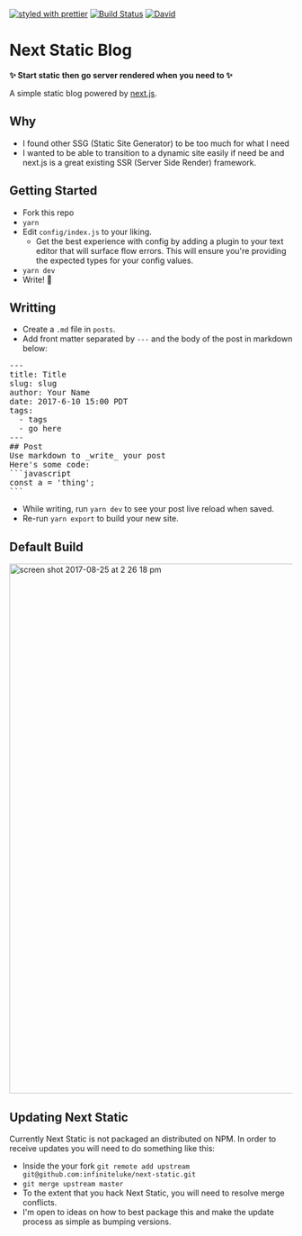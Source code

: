 [![styled with prettier](https://img.shields.io/badge/styled_with-prettier-ff69b4.svg)](https://github.com/prettier/prettier)
[![Build Status](https://travis-ci.org/infiniteluke/next-static.svg?branch=master)](https://travis-ci.org/infiniteluke/next-static)
[![David](https://img.shields.io/david/infiniteluke/next-static.svg)]()
# Next Static Blog
__✨ Start static then go server rendered when you need to ✨__

A simple static blog powered by [next.js](https://github.com/zeit/next.js).

## Why
* I found other SSG (Static Site Generator) to be too much for what I need
* I wanted to be able to transition to a dynamic site easily if need be and next.js is a great existing SSR (Server Side Render) framework.

## Getting Started
* Fork this repo
* `yarn`
* Edit `config/index.js` to your liking. 
  * Get the best experience with config by adding a plugin to your text editor that will surface flow errors. This will ensure you're providing the expected types for your config values.
* `yarn dev`
* Write! 📝

## Writting
* Create a `.md` file in `posts`.
* Add front matter separated by `---` and the body of the post in markdown below:
<pre lang="yaml">
---
title: Title
slug: slug
author: Your Name
date: 2017-6-10 15:00 PDT
tags:
  - tags
  - go here
---
## Post
Use markdown to _write_ your post
Here's some code:
```javascript
const a = 'thing';
```
</pre>
* While writing, run `yarn dev` to see your post live reload when saved.
* Re-run `yarn export` to build your new site.

## Default Build
<img width="941" alt="screen shot 2017-08-25 at 2 26 18 pm" src="https://user-images.githubusercontent.com/1127238/29733509-4d09ed38-89a2-11e7-97d4-42dd97a7df35.png">

## Updating Next Static
Currently Next Static is not packaged an distributed on NPM. In order to receive updates you will need to do something like this:
* Inside the your fork `git remote add upstream git@github.com:infiniteluke/next-static.git`
* `git merge upstream master`
* To the extent that you hack Next Static, you will need to resolve merge conflicts.
* I'm open to ideas on how to best package this and make the update process as simple as bumping versions.

